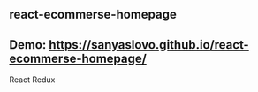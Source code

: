 ## react-ecommerse-homepage

## Demo: https://sanyaslovo.github.io/react-ecommerse-homepage/

React
Redux
